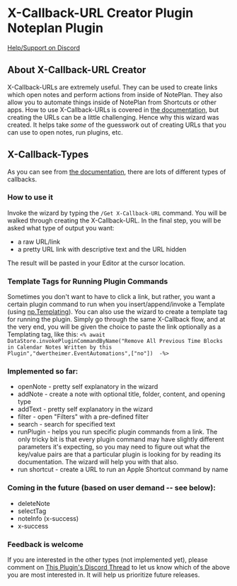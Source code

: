# X-Callback-URL Creator Plugin Noteplan Plugin

[Help/Support on Discord](https://discord.com/channels/763107030223290449/989382962736922635/989382964016193597)

## About X-Callback-URL Creator
X-Callback-URLs are extremely useful. They can be used to create links which open notes and perform actions from inside of NotePlan. They also allow you to automate things inside of NotePlan from Shortcuts or other apps. How to use X-Callback-URLs is covered in [the documentation](https://help.noteplan.co/article/49-x-callback-url-scheme), but creating the URLs can be a little challenging. Hence why this wizard was created. It helps take *some* of the guesswork out of creating URLs that you can use to open notes, run plugins, etc.

## X-Callback-Types
As you can see from [the documentation](https://help.noteplan.co/article/49-x-callback-url-scheme), there are lots of different types of callbacks. 

### How to use it
Invoke the wizard by typing the `/Get X-Callback-URL` command. You will be walked through creating the X-Callback-URL. In the final step, you will be asked what type of output you want:
- a raw URL/link
- a pretty URL link with descriptive text and the URL hidden

The result will be pasted in your Editor at the cursor location.

### Template Tags for Running Plugin Commands
Sometimes you don't want to have to click a link, but rather, you want a certain plugin command to run when you insert/append/invoke a Template (using [np.Templating](https://nptemplating-docs.netlify.app/docs/intro/)). You can also use the wizard to create a template tag for running the plugin. Simply go through the same X-Callback flow, and at the very end, you will be given the choice to paste the link optionally as a Templating tag, like this:
`<% await DataStore.invokePluginCommandByName("Remove All Previous Time Blocks in Calendar Notes Written by this Plugin","dwertheimer.EventAutomations",["no"])  -%>`

### Implemented so far:
- openNote - pretty self explanatory in the wizard
- addNote - create a note with optional title, folder, content, and opening type
- addText - pretty self explanatory in the wizard
- filter - open "Filters" with a pre-defined filter
- search - search for specified text
- runPlugin - helps you run specific plugin commands from a link. The only tricky bit is that every plugin command may have slightly different parameters it's expecting, so you may need to figure out what the key/value pairs are that a particular plugin is looking for by reading its documentation. The wizard will help you with that also.
- run shortcut - create a URL to run an Apple Shortcut command by name

### Coming in the future (based on user demand -- see below):
- deleteNote
- selectTag
- noteInfo (x-success)
- x-success

### Feedback is welcome
If you are interested in the other types (not implemented yet), please comment on [This Plugin's Discord Thread](https://discord.com/channels/763107030223290449/989382962736922635/989382964016193597) to let us know which of the above you are most interested in. It will help us prioritize future releases.

